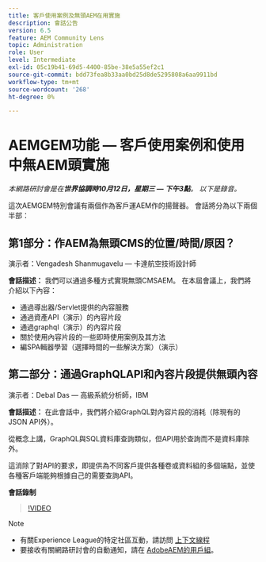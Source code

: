 ```yaml
---
title: 客戶使用案例及無頭AEM在用實施
description: 會話公告
version: 6.5
feature: AEM Community Lens
topic: Administration
role: User
level: Intermediate
exl-id: 05c19b41-69d5-4400-85be-38e5a55ef2c1
source-git-commit: bdd73fea8b33aa0bd25d8de5295808a6aa9911bd
workflow-type: tm+mt
source-wordcount: '268'
ht-degree: 0%

---
```


# AEMGEM功能 — 客戶使用案例和使用中無AEM頭實施

*本網路研討會是在&#x200B;**世界協調時10月12日，星期三 — 下午3點**。 以下是錄音。*

這次AEMGEM特別會議有兩個作為客戶運AEM作的揚聲器。 會話將分為以下兩個半部：

## 第1部分：作AEM為無頭CMS的位置/時間/原因？

演示者：Vengadesh Shanmugavelu — 卡達航空技術設計師

**會話描述：**
我們可以通過多種方式實現無頭CMSAEM。
在本屆會議上，我們將介紹以下內容：

* 通過導出器/Servlet提供的內容服務
* 通過資產API（演示）的內容片段
* 通過graphql（演示）的內容片段
* 關於使用內容片段的一些即時使用案例及其方法
* 編SPA輯器學習（選擇時間的一些解決方案）（演示）

## 第二部分：通過GraphQLAPI和內容片段提供無頭內容

演示者：Debal Das — 高級系統分析師，IBM

**會話描述：**
在此會話中，我們將介紹GraphQL對內容片段的消耗（除現有的JSON API外）。

從概念上講，GraphQL與SQL資料庫查詢類似，但API用於查詢而不是資料庫除外。

這消除了對API的要求，即提供為不同客戶提供各種卷或資料組的多個端點，並使各種客戶端能夠根據自己的需要查詢API。

**會話錄制**

>[!VIDEO](https://video.tv.adobe.com/v/3410160)

>[!NOTE]
>
>* 有關Experience League的特定社區互動，請訪問 [上下文線程](https://adobe.ly/3r6P4nr)
>* 要接收有關網路研討會的自動通知，請在 [AdobeAEM的用戶組](https://aem-augs.adobe.com/)。

